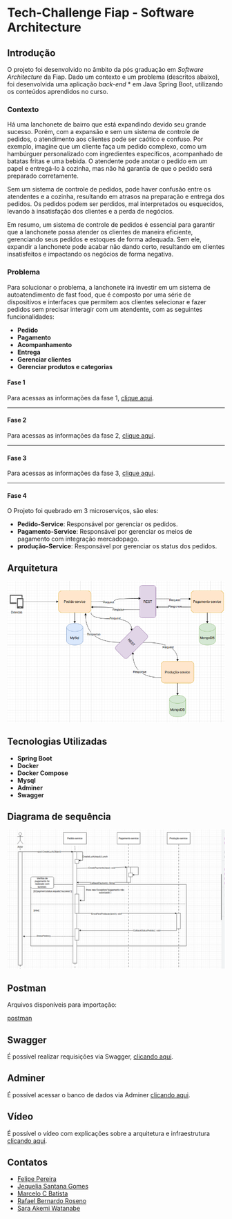 # Tech-Challenge Fiap - Software Architecture

## Introdução


O projeto foi desenvolvido no âmbito da pós graduação em *Software Architecture* da Fiap. Dado um contexto e um problema (descritos abaixo), foi desenvolvida uma aplicação *back-end* * em Java Spring Boot, utilizando os conteúdos aprendidos no curso.

### Contexto
Há uma lanchonete de bairro que está expandindo devido seu grande sucesso. Porém, com a expansão e sem um sistema de controle de pedidos, o atendimento aos clientes pode ser caótico e confuso. Por exemplo, imagine que um cliente faça um pedido complexo, como um hambúrguer personalizado com ingredientes específicos, acompanhado de batatas fritas e uma bebida. O atendente pode anotar o pedido em um papel e entregá-lo à cozinha, mas não há garantia de que o pedido será preparado corretamente.

Sem um sistema de controle de pedidos, pode haver confusão entre os atendentes e a cozinha, resultando em atrasos na preparação e entrega dos pedidos. Os pedidos podem ser perdidos, mal interpretados ou esquecidos, levando à insatisfação dos clientes e a perda de negócios.

Em resumo, um sistema de controle de pedidos é essencial para garantir que a lanchonete possa atender os clientes de maneira eficiente, gerenciando seus pedidos e estoques de forma adequada. Sem ele, expandir a lanchonete pode acabar não dando certo, resultando em clientes insatisfeitos e impactando os negócios de forma negativa.

### Problema
Para solucionar o problema, a lanchonete irá investir em um sistema de autoatendimento de fast food, que é composto por uma série de dispositivos e interfaces que permitem aos clientes selecionar e fazer pedidos sem precisar interagir com um atendente, com as seguintes funcionalidades:

- **Pedido**
- **Pagamento**
- **Acompanhamento**
- **Entrega**
- **Gerenciar clientes**
- **Gerenciar produtos e categorias**


#### Fase 1

Para acessas as informações da fase 1, [clique aqui](docs/README.fase1.md).

---------

#### Fase 2

Para acessas as informações da fase 2, [clique aqui](docs/README.fase2.md).
 
---------

#### Fase 3

Para acessas as informações da fase 3, [clique aqui](docs/README.fase3.md).
 
---------
#### Fase 4



O Projeto foi quebrado em 3 microserviços, são eles:
- **Pedido-Service**: Responsável por gerenciar os pedidos.
- **Pagamento-Service**: Responsável por gerenciar os meios de pagamento com integração mercadopago.
- **produção-Service**: Responsável por gerenciar os status dos pedidos.

## Arquitetura

![img.png](docs/img.png)


## Tecnologias Utilizadas

- **Spring Boot**
- **Docker**
- **Docker Compose**
- **Mysql**
- **Adminer**
- **Swagger**

## Diagrama de sequência

![img.png](docs/img_seq.png)


## Postman

Arquivos disponíveis para importação:

[postman](./docs/app-fiap.postman_collection.json)

## Swagger
É possível realizar requisições via Swagger, [clicando aqui](http://localhost:30001/swagger-ui/index.html).

## Adminer
É possível acessar o banco de dados via Adminer [clicando aqui](http://localhost:30000/).

## Vídeo
É possível o vídeo com explicações sobre a arquitetura e infraestrutura [clicando aqui](https://youtu.be/Cl7rLaevhH4).

## Contatos
- [Felipe Pereira](https://github.com/FelipecgPereira)
- [Jequelia Santana Gomes](https://github.com/jequelia)
- [Marcelo C Batista](https://github.com/cxmarcelo)
- [Rafael Bernardo Roseno](https://github.com/RafaelRoseno)
- [Sara Akemi Watanabe](https://github.com/SaraAWatanabe)

